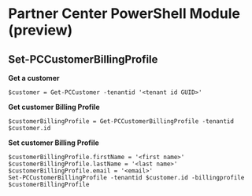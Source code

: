 # Partner Center PowerShell Module (preview) #

## Set-PCCustomerBillingProfile ##

**Get a customer**

    $customer = Get-PCCustomer -tenantid '<tenant id GUID>'

**Get customer Billing Profile**

    $customerBillingProfile = Get-PCCustomerBillingProfile -tenantid $customer.id

**Set customer Billing Profile**
   
    $customerBillingProfile.firstName = '<first name>'
    $customerBillingProfile.lastName = '<last name>'
    $customerBillingProfile.email = '<email>'
    Set-PCCustomerBillingProfile -tenantid $customer.id -billingprofile $customerBillingProfile

